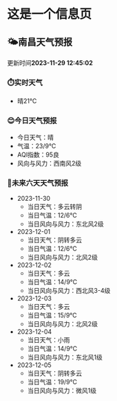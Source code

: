# 这是一个信息页 
## 🌤️**南昌**天气预报
更新时间**2023-11-29 12:45:02**
### ⏱️实时天气
- 晴21℃
### 😊今日天气预报
- 今日天气：晴
- 气温：23/9℃
- AQI指数：95良
- 风向与风力：西南风2级
### 🤩未来六天天气预报
- 2023-11-30
  - 当日天气：多云转阴
  - 当日气温：12/6℃
  - 当日风向与风力：东北风2级
- 2023-12-01
  - 当日天气：阴转多云
  - 当日气温：12/6℃
  - 当日风向与风力：北风2级
- 2023-12-02
  - 当日天气：多云
  - 当日气温：14/9℃
  - 当日风向与风力：西北风3-4级
- 2023-12-03
  - 当日天气：多云
  - 当日气温：15/9℃
  - 当日风向与风力：北风2级
- 2023-12-04
  - 当日天气：小雨
  - 当日气温：14/9℃
  - 当日风向与风力：东北风1级
- 2023-12-05
  - 当日天气：阴转多云
  - 当日气温：19/9℃
  - 当日风向与风力：微风1级

